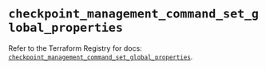 # `checkpoint_management_command_set_global_properties`

Refer to the Terraform Registry for docs: [`checkpoint_management_command_set_global_properties`](https://registry.terraform.io/providers/checkpointsw/checkpoint/2.11.0/docs/resources/management_command_set_global_properties).
